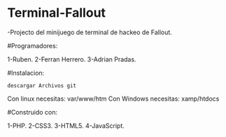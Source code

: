 # Terminal-Fallout

-Projecto del minijuego de terminal de hackeo de Fallout.

#Programadores:

1-Ruben.
2-Ferran Herrero.
3-Adrian Pradas.

#Instalacion:
	
	descargar Archivos git
Con linux necesitas: var/www/htm
Con Windows necesitas: xamp/htdocs

#Construido con:

1-PHP.
2-CSS3.
3-HTML5.
4-JavaScript.
